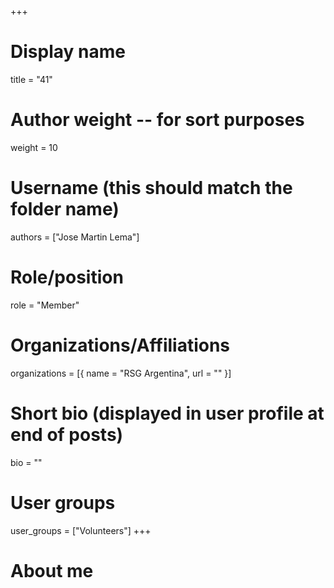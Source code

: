 +++
# Display name
title = "41"

# Author weight -- for sort purposes
weight = 10

# Username (this should match the folder name)
authors = ["Jose Martin Lema"]

# Role/position
role = "Member"

# Organizations/Affiliations
organizations = [{ name = "RSG Argentina", url = "" }]

# Short bio (displayed in user profile at end of posts)
bio = ""

# User groups
user_groups = ["Volunteers"]
+++

# About me
